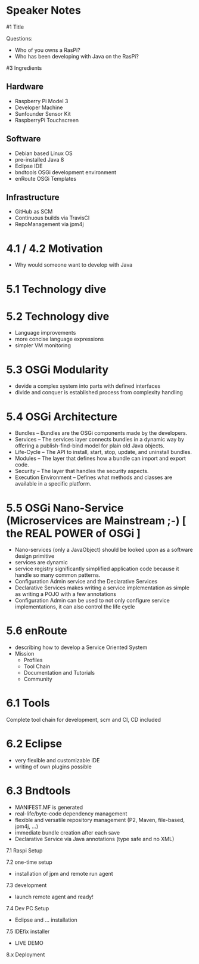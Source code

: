 # Speaker Notes

#1 Title 

Questions: 
- Who of you owns a RasPi?
- Who has been developing with Java on the RasPi?

#3 Ingredients

## Hardware
* Raspberry Pi Model 3
* Developer Machine
* Sunfounder Sensor Kit
* RaspberryPi Touchscreen

## Software
* Debian based Linux OS
* pre-installed Java 8
* Eclipse IDE
* bndtools OSGi development environment
* enRoute OSGi Templates

## Infrastructure
* GitHub as SCM
* Continuous builds via TravisCI
* RepoManagement via jpm4j

# 4.1 / 4.2 Motivation
* Why would someone want to develop with Java

# 5.1 Technology dive

# 5.2 Technology dive
* Language improvements
* more concise language expressions
* simpler VM monitoring

# 5.3 OSGi Modularity
* devide a complex system into parts with defined interfaces
* divide and conquer is established process from complexity handling

# 5.4 OSGi Architecture
* Bundles – Bundles are the OSGi components made by the developers.
* Services – The services layer connects bundles in a dynamic way by offering a publish-find-bind model for plain old Java objects.
* Life-Cycle – The API to install, start, stop, update, and uninstall bundles.
* Modules – The layer that defines how a bundle can import and export code.
* Security – The layer that handles the security aspects.
* Execution Environment – Defines what methods and classes are available in a specific platform.

# 5.5 OSGi Nano-Service (Microservices are Mainstream ;-) [ the REAL POWER of OSGi ]
* Nano-services (only a JavaObject) should be looked upon as a software design primitive
* services are dynamic
* service registry significantly simplified application code because it handle so many common patterns.
* Configuration Admin service and the Declarative Services 
* Declarative Services makes writing a service implementation as simple as writing a POJO with a few annotations
* Configuration Admin can be used to not only configure service implementations, it can also control the life cycle

# 5.6 enRoute
* describing how to develop a Service Oriented System
* Mission
	* Profiles
	* Tool Chain
	* Documentation and Tutorials
	* Community

# 6.1 Tools
Complete tool chain for development, scm and CI, CD included

# 6.2 Eclipse 
* very flexible and customizable IDE
* writing of own plugins possible

# 6.3 Bndtools
* MANIFEST.MF is generated
* real-life/byte-code dependency management
* flexible and versatile repository management (P2, Maven, file-based, jpm4j, ...)
* immediate bundle creation after each save
* Declarative Service via Java annotations (type safe and no XML)

7.1 Raspi Setup

7.2 one-time setup
* installation of jpm and remote run agent

7.3 development
* launch remote agent and ready!

7.4 Dev PC Setup
* Eclipse and ... installation

7.5 IDEfix installer
* LIVE DEMO 

8.x Deployment
